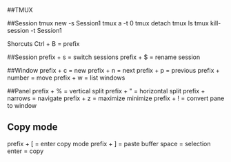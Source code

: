 ##TMUX

##Session
tmux new -s Session1
tmux a -t 0
tmux detach
tmux ls
tmux kill-session -t Session1

Shorcuts
Ctrl + B 			= prefix

##Session
prefix + s = switch sessions
prefix + $ = rename session

##Window
prefix + c 			= new 
prefix + n 			= next 
prefix + p 			= previous
prefix + number = move 
prefix + w			= list windows

##Panel
prefix + % 		    = vertical split
prefix + " 		    = horizontal split
prefix + narrows  = navigate
prefix + z 		    = maximize minimize
prefix + !				= convert pane to window

## Copy mode
prefix + [ = enter copy mode
prefix + ] = paste buffer
space 		 = selection
enter			 = copy
